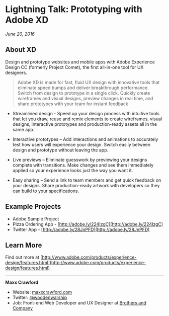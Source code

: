 # Lightning Talk: Prototyping with Adobe XD

*June 20, 2016*

## About XD

Design and prototype websites and mobile apps with Adobe Experience Design CC (formerly Project Comet), the first all-in-one tool for UX designers. 

> Adobe XD is made for fast, fluid UX design with innovative tools that eliminate speed bumps and deliver breakthrough performance. Switch from design to prototype in a single click. Quickly create wireframes and visual designs, preview changes in real time, and share prototypes with your team for instant feedback

+ Streamlined design - Speed up your design process with intuitive tools that let you draw, reuse and remix elements to create wireframes, visual designs, interactive prototypes and production-ready assets all in the same app.

+ Interactive prototypes – Add interactions and animations to accurately test how users will experience your design. Switch easily between design and prototype without leaving the app. 

+ Live previews – Eliminate guesswork by previewing your designs complete with transitions. Make changes and see them immediately applied so your experience looks just the way you want it. 
+ Easy sharing – Send a link to team members and get quick feedback on your designs. Share production-ready artwork with developers so they can build to your specifications.

## Example Projects

+ Adobe Sample Project
+ Pizza Ordering App - [http://adobe.ly/224IzgC](http://adobe.ly/224IzgC)
+ Twitter App - [http://adobe.ly/28JnPFD](http://adobe.ly/28JnPFD)

## Learn More

Find out more at [http://www.adobe.com/products/experience-design/features.html](http://www.adobe.com/products/experience-design/features.html)

---

**Maxx Crawford**
+ Website: [maxxcrawford.com](http://maxxcrawford.com)
+ Twitter: [@woodenwarship](http://twitter.com/woodenwarship)
+ Job: Front-end Web Developer and UX Designer at [Brothers and Company](http://broco.com)



